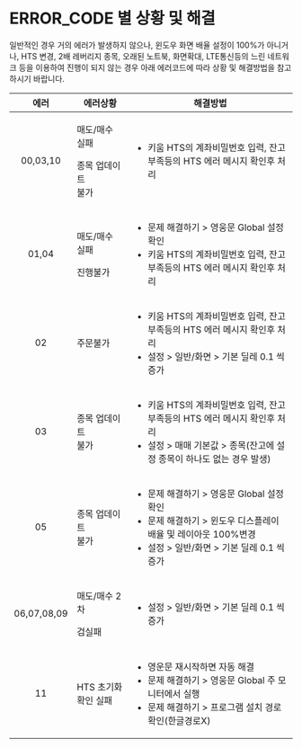 # ERROR\_CODE 별 상황 및 해결

일반적인 경우 거의 에러가 발생하지 않으나, 윈도우 화면 배율 설정이 100%가 아니거나, HTS 변경, 2배 레버리지 종목, 오래된 노트북, 화면확대, LTE통신등의 느린 네트워크 등을 이용하여 진행이 되지 않는 경우 아래 에러코드에 따라 상황 및 해결방법을 참고하시기 바랍니다.

|      에러     | 에러상황                                  | 해결방법                                                                                                                          |
| :---------: | ------------------------------------- | ----------------------------------------------------------------------------------------------------------------------------- |
|   00,03,10  | <p>매도/매수 실패 </p><p>종목 업데이트 <br>불가</p> | <ul><li>키움 HTS의 계좌비밀번호 입력, 잔고 부족등의 HTS 에러 메시지 확인후 처리</li></ul>                                                                |
|    01,04    | <p>매도/매수 실패</p><p>진행불가</p>            | <ul><li>문제 해결하기 > 영웅문 Global 설정 확인</li><li>키움 HTS의 계좌비밀번호 입력, 잔고 부족등의 HTS 에러 메시지 확인후 처리</li></ul>                             |
|      02     | 주문불가                                  | <ul><li>키움 HTS의 계좌비밀번호 입력, 잔고 부족등의 HTS 에러 메시지 확인후 처리</li><li>설정 > 일반/화면 > 기본 딜레 0.1 씩 증가</li></ul>                            |
|      03     | <p>종목 업데이트 <br>불가</p>                 | <p></p><ul><li>키움 HTS의 계좌비밀번호 입력, 잔고 부족등의 HTS 에러 메시지 확인후 처리</li><li>설정 > 매매 기본값 > 종목(잔고에 설정 종목이 하나도 없는 경우 발생)</li></ul>       |
|      05     | <p>종목 업데이트 <br>불가</p>                 | <ul><li>문제 해결하기 > 영웅문 Global 설정 확인</li><li>문제 해결하기 > 윈도우 디스플레이 배율 및 레이아웃 100%변경</li><li>설정 > 일반/화면 > 기본 딜레 0.1 씩 증가</li></ul> |
| 06,07,08,09 | <p>매도/매수 2차</p><p>검실패</p>             | <ul><li>설정 > 일반/화면 > 기본 딜레 0.1 씩 증가</li></ul>                                                                                 |
|      11     | HTS 초기화 확인 실패                         | <ul><li>영운문 재시작하면 자동 해결</li><li>문제 해결하기 > 영웅문 Global 주 모니터에서 실행</li><li>문제 해결하기 > 프로그램 설치 경로 확인(한글경로X)</li></ul>              |

